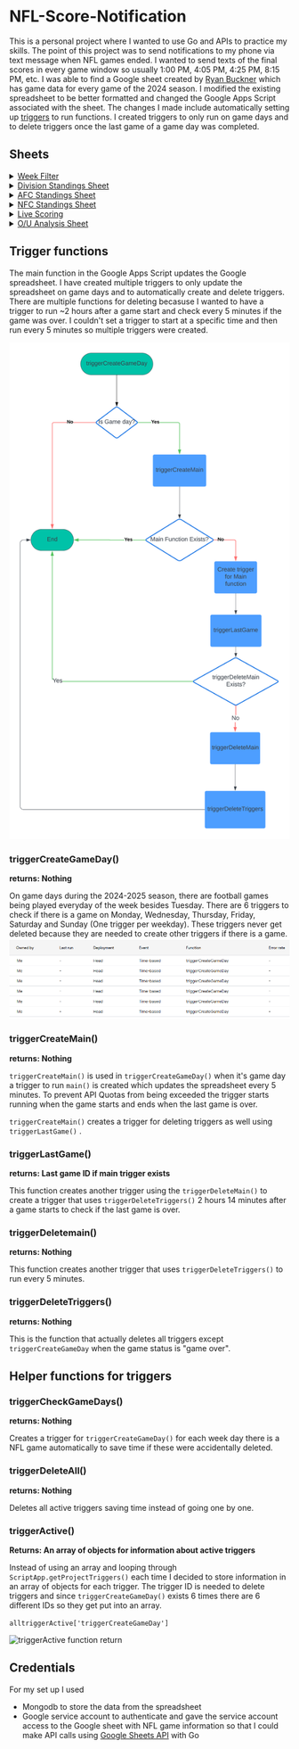 # NFL-Score-Notification
This is a personal project where I wanted to use Go and APIs to practice my skills. The point of this project was to send notifications to my phone via text message when NFL games ended. I wanted to send texts of the final scores in every game window so usually 1:00 PM, 4:05 PM, 4:25 PM, 8:15 PM, etc. I was able to find a Google sheet created by [Ryan Buckner](https://www.reddit.com/r/NFLstatheads/comments/x0usye/real_time_nfl_scores_google_sheet/) which has game data for every game of the 2024 season. I modified the existing spreadsheet to be better formatted and changed the Google Apps Script associated with the sheet. The changes I made include automatically setting up [triggers](https://developers.google.com/apps-script/guides/triggers/installable) to run functions. I created triggers to only run on game days and to delete triggers once the  last game of a game day was completed.

## Sheets
<details>
  <summary><a href="https://docs.google.com/spreadsheets/d/1YeKmJEr0zGP00ZhgRmVC4gaOet5D2f_UNsF17iOkPGI/edit?pli=1&gid=2012782522#gid=2012782522" target="_blank" rel="noopener noreferrer"> Week Filter </a> </summary>
  
  <img src="https://github.com/user-attachments/assets/e5a03932-ea47-4907-bbc0-22fb0ec7342c" alt="Week Filter Sheet"/>
</details>

<details>
  <summary><a href="https://docs.google.com/spreadsheets/d/1YeKmJEr0zGP00ZhgRmVC4gaOet5D2f_UNsF17iOkPGI/edit?pli=1&gid=1564337599#gid=1564337599" target="_blank" rel="noopener noreferrer"> Division Standings Sheet </a></summary>
  <img src="https://github.com/user-attachments/assets/f5e408bb-995b-4a39-af9e-68c0784c93ed" alt="Division Standings Sheet"/>
</details>

<details>
  <summary><a href="https://docs.google.com/spreadsheets/d/1YeKmJEr0zGP00ZhgRmVC4gaOet5D2f_UNsF17iOkPGI/edit?pli=1&gid=1564337599#gid=1564337599" target="_blank" rel="noopener noreferrer"> AFC Standings Sheet</a></summary>
  <img src="https://github.com/user-attachments/assets/77d2d40f-0102-403d-a5cc-55de10745518" alt="AFC Standings Sheet"/>
</details>

<details>
  <summary><a href="https://docs.google.com/spreadsheets/d/1YeKmJEr0zGP00ZhgRmVC4gaOet5D2f_UNsF17iOkPGI/edit?pli=1&gid=362441396#gid=362441396" target="_blank" rel="noopener noreferrer"> NFC Standings Sheet</a></summary>
  <img src="https://github.com/user-attachments/assets/7af5193a-a4a0-4837-90c3-602635bc6dcc" alt="NFC Standings Sheet"/>
</details>

<details>
  <summary><a href="https://docs.google.com/spreadsheets/d/1YeKmJEr0zGP00ZhgRmVC4gaOet5D2f_UNsF17iOkPGI/edit?pli=1&gid=1227961915#gid=1227961915" target="_blank" rel="noopener noreferrer">Live Scoring</a></summary>
  <img src="https://github.com/user-attachments/assets/63ed3560-3dd1-4474-b205-919a7357bea5" alt="Live Scoring Sheet"/>
</details>

<details>
  <summary><a href="https://docs.google.com/spreadsheets/d/1YeKmJEr0zGP00ZhgRmVC4gaOet5D2f_UNsF17iOkPGI/edit?pli=1&gid=707813147#gid=707813147" target="_blank" rel="noopener noreferrer">O/U Analysis Sheet</a></summary>
  <img src="https://github.com/user-attachments/assets/6eb02ceb-bf82-4f1b-9831-f73b29e9c87b" alt="O/U Analysis Sheet"/>
</details>

## Trigger functions
The main function in the Google Apps Script updates the Google spreadsheet. I have created multiple triggers to only update the spreadsheet on game days 
and to automatically create and delete triggers. There are multiple functions for deleting becasuse I wanted to have a trigger to run ~2 hours after a game start and check every 5 minutes if the game was over. I couldn't set a trigger to start at a specific time and then run every 5 minutes so multiple triggers were created. 

![Flow chart of my triggers](Images\Flowchart.png)




### triggerCreateGameDay()
**returns: Nothing**

On game days during the 2024-2025 season, there are football games being played everyday of the week besides Tuesday. There are 6 triggers to check if there is a game on Monday, Wednesday, Thursday, Friday, Saturday and Sunday (One trigger per weekday). These triggers never get deleted because they are needed to create other triggers if there is a game.
![alt text](Images/image.png)

### triggerCreateMain()
**returns: Nothing**

```triggerCreateMain()``` is used in ```triggerCreateGameDay()``` when it's game day a trigger to run ```main()``` is created which updates the spreadsheet every 5 minutes. To prevent API Quotas from being exceeded the trigger starts running when the game starts and ends when the last game is over. 

```triggerCreateMain()``` creates a trigger for deleting triggers as well  using ```triggerLastGame()``` .

### triggerLastGame()
**returns: Last game ID if main trigger exists**

This function creates another trigger using the ```triggerDeleteMain()``` to create a trigger that uses ```triggerDeleteTriggers()```  2 hours 14 minutes after a game starts to check if the last game is over.

### triggerDeletemain()
**returns: Nothing**

This function creates another trigger that uses ```triggerDeleteTriggers()``` to run every 5 minutes.

###  triggerDeleteTriggers()
**returns: Nothing**

This is the function that actually deletes all triggers except ```triggerCreateGameDay``` when the game status is "game over".

## Helper functions for triggers
### triggerCheckGameDays()
**returns: Nothing**

Creates a trigger for ```triggerCreateGameDay()``` for each week day there is a NFL game automatically to save time if these were accidentally deleted.

### triggerDeleteAll()
**returns: Nothing**

Deletes all active triggers saving time instead of going one by one.

### triggerActive() 
**Returns: An array of objects for information about active triggers**

Instead of using an array and looping through  ```ScriptApp.getProjectTriggers()``` each time I decided to store information in an array of objects for each trigger. The trigger ID is needed to delete triggers and since ```triggerCreateGameDay()``` exists 6 times there are 6 different IDs so they get put into an array. 

```alltriggerActive['triggerCreateGameDay']```

![triggerActive function return](Images\triggerActive.png)

## Credentials
For my set up I used 
- Mongodb to store the data from the spreadsheet
- Google service account to authenticate and gave the service account access to the Google sheet with NFL game information so that I could make API calls using [Google Sheets API](https://developers.google.com/sheets/api/guides/concepts) with Go
